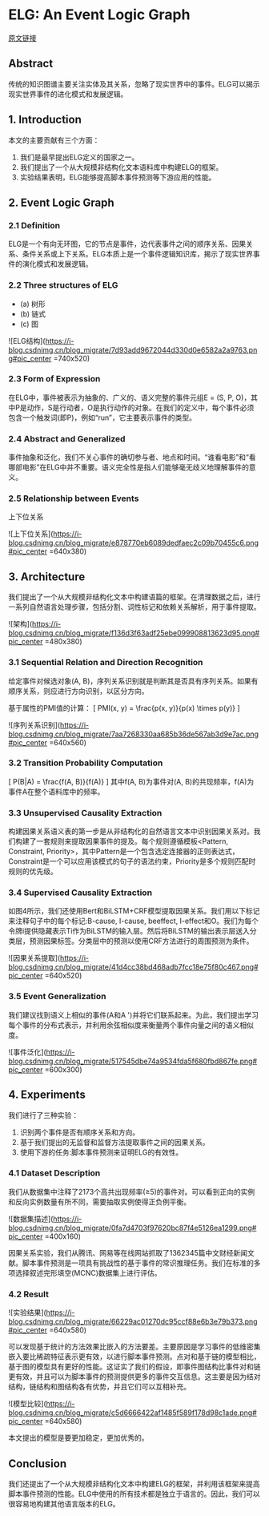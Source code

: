# ELG: An Event Logic Graph

[原文链接](https://arxiv.org/pdf/1907.08015.pdf)

## Abstract
传统的知识图谱主要关注实体及其关系，忽略了现实世界中的事件。ELG可以揭示现实世界事件的进化模式和发展逻辑。

## 1. Introduction
本文的主要贡献有三个方面：
1. 我们是最早提出ELG定义的国家之一。
2. 我们提出了一个从大规模非结构化文本语料库中构建ELG的框架。
3. 实验结果表明，ELG能够提高脚本事件预测等下游应用的性能。

## 2. Event Logic Graph

### 2.1 Definition
ELG是一个有向无环图，它的节点是事件，边代表事件之间的顺序关系、因果关系、条件关系或上下关系。ELG本质上是一个事件逻辑知识库，揭示了现实世界事件的演化模式和发展逻辑。

### 2.2 Three structures of ELG
- (a) 树形
- (b) 链式
- (c) 图

![ELG结构](https://i-blog.csdnimg.cn/blog_migrate/7d93add9672044d330d0e6582a2a9763.png#pic_center =740x520)

### 2.3 Form of Expression
在ELG中，事件被表示为抽象的、广义的、语义完整的事件元组E = (S, P, O)，其中P是动作，S是行动者，O是执行动作的对象。在我们的定义中，每个事件必须包含一个触发词(即P)，例如“run”，它主要表示事件的类型。

### 2.4 Abstract and Generalized
事件抽象和泛化，我们不关心事件的确切参与者、地点和时间。“谁看电影”和“看哪部电影”在ELG中并不重要。语义完全性是指人们能够毫无歧义地理解事件的意义。

### 2.5 Relationship between Events
上下位关系

![上下位关系](https://i-blog.csdnimg.cn/blog_migrate/e878770eb6089dedfaec2c09b70455c6.png#pic_center =640x380)

## 3. Architecture
我们提出了一个从大规模非结构化文本中构建语篇的框架。在清理数据之后，进行一系列自然语言处理步骤，包括分割、词性标记和依赖关系解析，用于事件提取。

![架构](https://i-blog.csdnimg.cn/blog_migrate/f136d3f63adf25ebe099908813623d95.png#pic_center =480x380)

### 3.1 Sequential Relation and Direction Recognition
给定事件对候选对象(A, B)，序列关系识别就是判断其是否具有序列关系。如果有顺序关系，则应进行方向识别，以区分方向。

基于属性的PMI值的计算：
\[ PMI(x, y) = \frac{p(x, y)}{p(x) \times p(y)} \]

![序列关系识别](https://i-blog.csdnimg.cn/blog_migrate/7aa7268330aa685b36de567ab3d9e7ac.png#pic_center =640x560)

### 3.2 Transition Probability Computation
\[ P(B|A) = \frac{f(A, B)}{f(A)} \]
其中f(A, B)为事件对(A, B)的共现频率，f(A)为事件A在整个语料库中的频率。

### 3.3 Unsupervised Causality Extraction
构建因果关系语义表的第一步是从非结构化的自然语言文本中识别因果关系对。我们构建了一套规则来提取因果事件的提及。每个规则遵循模板<Pattern, Constraint, Priority>，其中Pattern是一个包含选定连接器的正则表达式，Constraint是一个可以应用该模式的句子的语法约束，Priority是多个规则匹配时规则的优先级。

### 3.4 Supervised Causality Extraction
如图4所示，我们还使用Bert和BiLSTM+CRF模型提取因果关系。我们用以下标记来注释句子中的每个标记:B-cause, I-cause, beeffect, I-effect和O。我们为每个令牌i提供隐藏表示Ti作为BiLSTM的输入层。然后将BiLSTM的输出表示层送入分类层，预测因果标签。分类层中的预测以使用CRF方法进行的周围预测为条件。

![因果关系提取](https://i-blog.csdnimg.cn/blog_migrate/41d4cc38bd468adb7fcc18e75f80c467.png#pic_center =640x520)

### 3.5 Event Generalization
我们建议找到语义上相似的事件(A和A ')并将它们联系起来。为此，我们提出学习每个事件的分布式表示，并利用余弦相似度来衡量两个事件向量之间的语义相似度。

![事件泛化](https://i-blog.csdnimg.cn/blog_migrate/517545dbe74a9534fda5f680fbd867fe.png#pic_center =600x300)

## 4. Experiments
我们进行了三种实验：
1. 识别两个事件是否有顺序关系和方向。
2. 基于我们提出的无监督和监督方法提取事件之间的因果关系。
3. 使用下游的任务:脚本事件预测来证明ELG的有效性。

### 4.1 Dataset Description
我们从数据集中注释了2173个高共出现频率(≥5)的事件对。可以看到正向的实例和反向实例数量有所不同，需要抽取实例使得正负例平衡。

![数据集描述](https://i-blog.csdnimg.cn/blog_migrate/0fa7d4703f97620bc87f4e5126ea1299.png#pic_center =400x160)

因果关系实验，我们从腾讯、网易等在线网站抓取了1362345篇中文财经新闻文献。脚本事件预测是一项具有挑战性的基于事件的常识推理任务。我们在标准的多项选择叙述完形填空(MCNC)数据集上进行评估。

### 4.2 Result
![实验结果](https://i-blog.csdnimg.cn/blog_migrate/66229ac01270dc95ccf88e6b3e79b373.png#pic_center =640x580)

可以发现基于统计的方法效果比嵌入的方法要差。主要原因是学习事件的低维密集嵌入要比稀疏特征表示更有效，以进行脚本事件预测。点对和基于链的模型相比，基于图的模型具有更好的性能。这证实了我们的假设，即事件图结构比事件对和链更有效，并且可以为脚本事件的预测提供更多的事件交互信息。这主要是因为结对结构，链结构和图结构各有优势，并且它们可以互相补充。

![模型比较](https://i-blog.csdnimg.cn/blog_migrate/c5d6666422af1485f589f178d98c1ade.png#pic_center =640x580)

本文提出的模型是要更加稳定，更加优秀的。

## Conclusion
我们还提出了一个从大规模非结构化文本中构建ELG的框架，并利用该框架来提高脚本事件预测的性能。ELG中使用的所有技术都是独立于语言的。因此，我们可以很容易地构建其他语言版本的ELG。